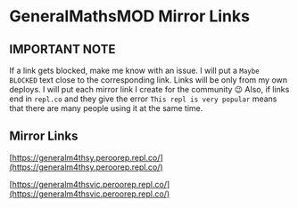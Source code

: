 # GeneralMathsMOD Mirror Links

## IMPORTANT NOTE
If a link gets blocked, make me know with an issue. I will put a `Maybe BLOCKED` text close to the corresponding link. Links will be only from my own deploys. I will put each mirror link I create for the community 😉
Also, if links end in `repl.co` and they give the error `This repl is very popular` means that there are many people using it at the same time.

## Mirror Links
[https://generalm4thsy.peroorep.repl.co/](https://generalm4thsy.peroorep.repl.co/)
 
[https://generalm4thsvic.peroorep.repl.co/](https://generalm4thsvic.peroorep.repl.co/)

